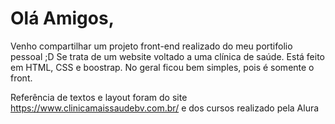 # Olá Amigos,

Venho compartilhar um projeto front-end realizado do meu portifolio pessoal ;D
Se trata de um website voltado a uma clínica de saúde. Está feito em HTML, CSS e boostrap. No geral ficou bem simples, pois é somente o front.

Referência de textos e layout foram do site https://www.clinicamaissaudebv.com.br/ e dos cursos realizado pela Alura
